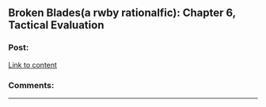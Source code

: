 ## Broken Blades(a rwby rationalfic): Chapter 6, Tactical Evaluation

### Post:

[Link to content](https://www.fanfiction.net/s/12466638/7/Broken-Blades)

### Comments:

---


